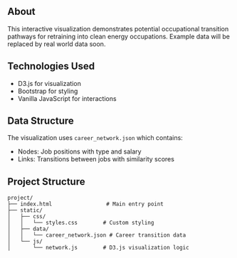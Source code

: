 ## About

This interactive visualization demonstrates potential occupational transition pathways for retraining into clean energy occupations. Example data will be replaced by real world data soon. 

## Technologies Used
- D3.js for visualization
- Bootstrap for styling
- Vanilla JavaScript for interactions

## Data Structure
The visualization uses `career_network.json` which contains:
- Nodes: Job positions with type and salary
- Links: Transitions between jobs with similarity scores

## Project Structure
```
project/
├── index.html                 # Main entry point
├── static/
│   ├── css/
│   │   └── styles.css        # Custom styling
│   ├── data/
│   │   └── career_network.json # Career transition data
│   └── js/
│       └── network.js        # D3.js visualization logic
